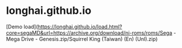 # longhai.github.io
[Demo load](https://longhai.github.io/load.html?core=segaMD&url=https://archive.org/download/ni-roms/roms/Sega - Mega Drive - Genesis.zip/Squirrel King (Taiwan) (En) (Unl).zip)
